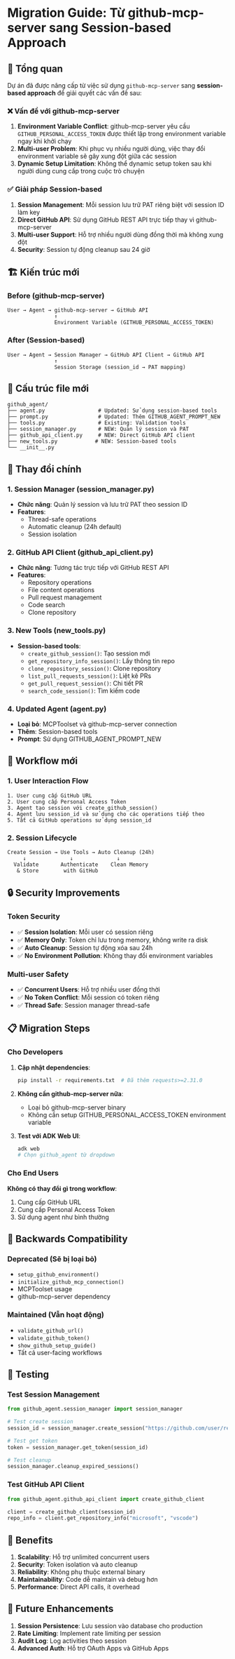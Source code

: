 # Migration Guide: Từ github-mcp-server sang Session-based Approach

## 🎯 Tổng quan

Dự án đã được nâng cấp từ việc sử dụng `github-mcp-server` sang **session-based approach** để giải quyết các vấn đề sau:

### ❌ Vấn đề với github-mcp-server
1. **Environment Variable Conflict**: github-mcp-server yêu cầu `GITHUB_PERSONAL_ACCESS_TOKEN` được thiết lập trong environment variable ngay khi khởi chạy
2. **Multi-user Problem**: Khi phục vụ nhiều người dùng, việc thay đổi environment variable sẽ gây xung đột giữa các session
3. **Dynamic Setup Limitation**: Không thể dynamic setup token sau khi người dùng cung cấp trong cuộc trò chuyện

### ✅ Giải pháp Session-based
1. **Session Management**: Mỗi session lưu trữ PAT riêng biệt với session ID làm key
2. **Direct GitHub API**: Sử dụng GitHub REST API trực tiếp thay vì github-mcp-server
3. **Multi-user Support**: Hỗ trợ nhiều người dùng đồng thời mà không xung đột
4. **Security**: Session tự động cleanup sau 24 giờ

## 🏗️ Kiến trúc mới

### Before (github-mcp-server)
```
User → Agent → github-mcp-server → GitHub API
               ↑
               Environment Variable (GITHUB_PERSONAL_ACCESS_TOKEN)
```

### After (Session-based)
```
User → Agent → Session Manager → GitHub API Client → GitHub API
               ↑
               Session Storage (session_id → PAT mapping)
```

## 📁 Cấu trúc file mới

```
github_agent/
├── agent.py                 # Updated: Sử dụng session-based tools
├── prompt.py                # Updated: Thêm GITHUB_AGENT_PROMPT_NEW
├── tools.py                 # Existing: Validation tools
├── session_manager.py       # NEW: Quản lý session và PAT
├── github_api_client.py     # NEW: Direct GitHub API client
├── new_tools.py            # NEW: Session-based tools
└── __init__.py
```

## 🔧 Thay đổi chính

### 1. Session Manager (session_manager.py)
- **Chức năng**: Quản lý session và lưu trữ PAT theo session ID
- **Features**:
  - Thread-safe operations
  - Automatic cleanup (24h default)
  - Session isolation

### 2. GitHub API Client (github_api_client.py)
- **Chức năng**: Tương tác trực tiếp với GitHub REST API
- **Features**:
  - Repository operations
  - File content operations
  - Pull request management
  - Code search
  - Clone repository

### 3. New Tools (new_tools.py)
- **Session-based tools**:
  - `create_github_session()`: Tạo session mới
  - `get_repository_info_session()`: Lấy thông tin repo
  - `clone_repository_session()`: Clone repository
  - `list_pull_requests_session()`: Liệt kê PRs
  - `get_pull_request_session()`: Chi tiết PR
  - `search_code_session()`: Tìm kiếm code

### 4. Updated Agent (agent.py)
- **Loại bỏ**: MCPToolset và github-mcp-server connection
- **Thêm**: Session-based tools
- **Prompt**: Sử dụng GITHUB_AGENT_PROMPT_NEW

## 🚀 Workflow mới

### 1. User Interaction Flow
```
1. User cung cấp GitHub URL
2. User cung cấp Personal Access Token
3. Agent tạo session với create_github_session()
4. Agent lưu session_id và sử dụng cho các operations tiếp theo
5. Tất cả GitHub operations sử dụng session_id
```

### 2. Session Lifecycle
```
Create Session → Use Tools → Auto Cleanup (24h)
     ↓              ↓              ↓
  Validate       Authenticate    Clean Memory
   & Store        with GitHub
```

## 🔒 Security Improvements

### Token Security
- ✅ **Session Isolation**: Mỗi user có session riêng
- ✅ **Memory Only**: Token chỉ lưu trong memory, không write ra disk
- ✅ **Auto Cleanup**: Session tự động xóa sau 24h
- ✅ **No Environment Pollution**: Không thay đổi environment variables

### Multi-user Safety
- ✅ **Concurrent Users**: Hỗ trợ nhiều user đồng thời
- ✅ **No Token Conflict**: Mỗi session có token riêng
- ✅ **Thread Safe**: Session manager thread-safe

## 📋 Migration Steps

### Cho Developers
1. **Cập nhật dependencies**:
   ```bash
   pip install -r requirements.txt  # Đã thêm requests>=2.31.0
   ```

2. **Không cần github-mcp-server nữa**:
   - Loại bỏ github-mcp-server binary
   - Không cần setup GITHUB_PERSONAL_ACCESS_TOKEN environment variable

3. **Test với ADK Web UI**:
   ```bash
   adk web
   # Chọn github_agent từ dropdown
   ```

### Cho End Users
**Không có thay đổi gì trong workflow**:
1. Cung cấp GitHub URL
2. Cung cấp Personal Access Token
3. Sử dụng agent như bình thường

## 🔄 Backwards Compatibility

### Deprecated (Sẽ bị loại bỏ)
- `setup_github_environment()`
- `initialize_github_mcp_connection()`
- MCPToolset usage
- github-mcp-server dependency

### Maintained (Vẫn hoạt động)
- `validate_github_url()`
- `validate_github_token()`
- `show_github_setup_guide()`
- Tất cả user-facing workflows

## 🧪 Testing

### Test Session Management
```python
from github_agent.session_manager import session_manager

# Test create session
session_id = session_manager.create_session("https://github.com/user/repo", "ghp_token")

# Test get token
token = session_manager.get_token(session_id)

# Test cleanup
session_manager.cleanup_expired_sessions()
```

### Test GitHub API Client
```python
from github_agent.github_api_client import create_github_client

client = create_github_client(session_id)
repo_info = client.get_repository_info("microsoft", "vscode")
```

## 🚀 Benefits

1. **Scalability**: Hỗ trợ unlimited concurrent users
2. **Security**: Token isolation và auto cleanup
3. **Reliability**: Không phụ thuộc external binary
4. **Maintainability**: Code dễ maintain và debug hơn
5. **Performance**: Direct API calls, ít overhead

## 🔮 Future Enhancements

1. **Session Persistence**: Lưu session vào database cho production
2. **Rate Limiting**: Implement rate limiting per session
3. **Audit Log**: Log activities theo session
4. **Advanced Auth**: Hỗ trợ OAuth Apps và GitHub Apps 